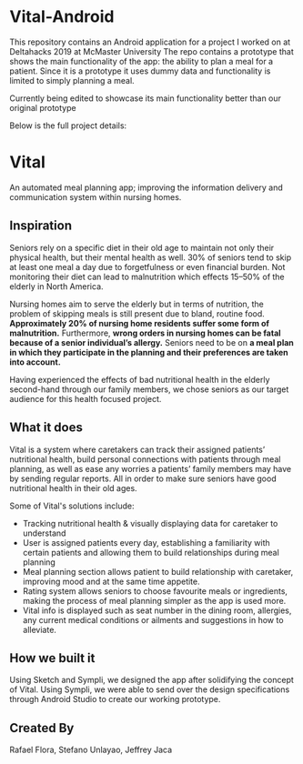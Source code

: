 # Vital-Android
This repository contains an Android application for a project I worked on at Deltahacks 2019 at McMaster University
The repo contains a prototype that shows the main functionality of the app: the ability to plan a meal for a patient.
Since it is a prototype it uses dummy data and functionality is limited to simply planning a meal.

Currently being edited to showcase its main functionality better than our original prototype

Below is the full project details:

# Vital
An automated meal planning app; improving the information delivery and communication system within nursing homes.

## Inspiration
Seniors rely on a specific diet in their old age to maintain not only their physical health, but their mental health as well. 30% of seniors tend to skip at least one meal a day due to forgetfulness or even financial burden. Not monitoring their diet can lead to malnutrition which effects 15–50% of the elderly in North America. 

Nursing homes aim to serve the elderly but in terms of nutrition, the problem of skipping meals is still present due to bland, routine food. **Approximately 20% of nursing home residents suffer some form of malnutrition.** Furthermore, **wrong orders in nursing homes can be fatal because of a senior individual’s allergy.** Seniors need to be on **a meal plan in which they participate in the planning and their preferences are taken into account.**

Having experienced the effects of bad nutritional health in the elderly second-hand through our family members, we chose seniors as our target audience for this health focused project.

## What it does
Vital is a system where caretakers can track their assigned patients’ nutritional health, build personal connections with patients through meal planning, as well as ease any worries a patients’ family members may have by sending regular reports. All in order to make sure seniors have good nutritional health in their old ages.

Some of Vital's solutions include:

- Tracking nutritional health & visually displaying data for caretaker to understand
- User is assigned patients every day, establishing a familiarity with certain patients and allowing them to build relationships during meal planning
- Meal planning section allows patient to build relationship with caretaker, improving mood and at the same time appetite.
- Rating system allows seniors to choose favourite meals or ingredients, making the process of meal planning simpler as the app is used more.
- Vital info is displayed such as seat number in the dining room, allergies, any current medical conditions or ailments and suggestions in how to alleviate.

## How we built it
Using Sketch and Sympli, we designed the app after solidifying the concept of Vital. Using Sympli, we were able to send over the design specifications through Android Studio to create our working prototype. 

## Created By
Rafael Flora, Stefano Unlayao, Jeffrey Jaca
